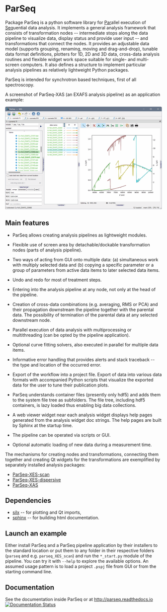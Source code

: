 ParSeq
======

Package ParSeq is a python software library for <ins>Par</ins>allel execution
of <ins>Seq</ins>uential data analysis. It implements a general analysis
framework that consists of transformation nodes -- intermediate stops along the
data pipeline to visualize data, display status and provide user input -- and
transformations that connect the nodes. It provides an adjustable data model
(supports grouping, renaming, moving and drag-and-drop), tunable data format
definitions, plotters for 1D, 2D and 3D data, cross-data analysis routines and
flexible widget work space suitable for single- and multi-screen computers. It
also defines a structure to implement particular analysis pipelines as
relatively lightweight Python packages.

ParSeq is intended for synchrotron based techniques, first of all spectroscopy.

A screenshot of ParSeq-XAS (an EXAFS analysis pipeline) as an application
example:

<p align="center">
  <img src="parseq/help/_images/XAS-foils.gif" width=1282 /></p>

Main features
-------------

-  ParSeq allows creating analysis pipelines as lightweight modules.

-  Flexible use of screen area by detachable/dockable transformation nodes
   (parts of analysis pipeline).

-  Two ways of acting from GUI onto multiple data: (a) simultaneous work with
   multiply selected data and (b) copying a specific parameter or a group of
   parameters from active data items to later selected data items.

-  Undo and redo for most of treatment steps.

-  Entering into the analysis pipeline at any node, not only at the head of the
   pipeline.

-  Creation of cross-data combinations (e.g. averaging, RMS or PCA) and their
   propagation downstream the pipeline together with the parental data. The
   possibility of termination of the parental data at any selected downstream
   node.

-  Parallel execution of data analysis with multiprocessing or multithreading
   (can be opted by the pipeline application).

-  Optional curve fitting solvers, also executed in parallel for multiple data
   items.

-  Informative error handling that provides alerts and stack traceback -- the
   type and location of the occurred error.

-  Export of the workflow into a project file. Export of data into various data
   formats with accompanied Python scripts that visualize the exported data for
   the user to tune their publication plots.

-  ParSeq understands container files (presently only hdf5) and adds them to
   the system file tree as subfolders. The file tree, including hdf5
   containers, is lazy loaded thus enabling big data collections.

-  A web viewer widget near each analysis widget displays help pages generated
   from the analysis widget doc strings. The help pages are built by Sphinx at
   the startup time.

-  The pipeline can be operated via scripts or GUI.

-  Optional automatic loading of new data during a measurement time.

The mechanisms for creating nodes and transformations, connecting them together
and creating Qt widgets for the transformations are exemplified by separately
installed analysis packages:

- [ParSeq-XES-scan](https://github.com/kklmn/ParSeq-XES-scan)
- [ParSeq-XES-dispersive](https://github.com/kklmn/ParSeq-XES-dispersive)
- [ParSeq-XAS](https://github.com/kklmn/ParSeq-XAS)

Dependencies
------------

- [silx](https://github.com/silx-kit/silx) -- for plotting and Qt imports,
- [sphinx](https://github.com/sphinx-doc/sphinx) -- for building html documentation.

Launch an example
-----------------

Either install ParSeq and a ParSeq pipeline application by their installers to
the standard location or put them to any folder in their respective folders
(``parseq`` and e.g. ``parseq_XES_scan``) and run the ``*_start.py`` module of
the pipeline. You can try it with ``--help`` to explore the available options.
An assumed usage pattern is to load a project ``.pspj`` file from GUI or from
the starting command line.

Documentation
-------------

See the documentation inside ParSeq or at http://parseq.readthedocs.io 
[![Documentation Status](https://readthedocs.org/projects/parseq/badge/?version=latest)](https://parseq.readthedocs.io/en/latest/?badge=latest)
